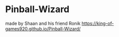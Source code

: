 # Pinball-Wizard
made by Shaan and his friend Ronik
https://king-of-games920.github.io/Pinball-Wizard/



